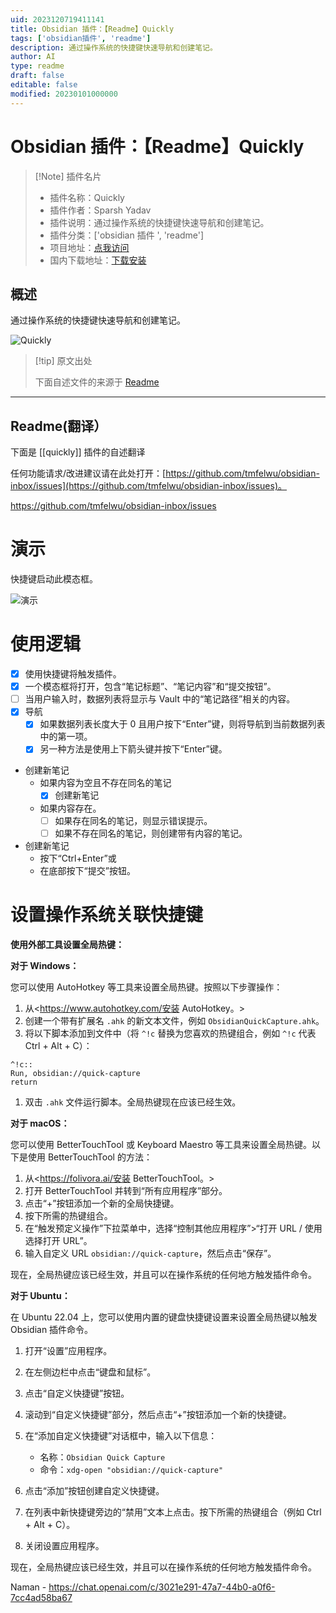 ```yaml
---
uid: 2023120719411141
title: Obsidian 插件：【Readme】Quickly
tags: ['obsidian插件', 'readme']
description: 通过操作系统的快捷键快速导航和创建笔记。
author: AI
type: readme
draft: false
editable: false
modified: 20230101000000
---
```


# Obsidian 插件：【Readme】Quickly

> [!Note] 插件名片
> - 插件名称：Quickly
> - 插件作者：Sparsh Yadav
> - 插件说明：通过操作系统的快捷键快速导航和创建笔记。
> - 插件分类：['obsidian 插件 ', 'readme']
> - 项目地址：[点我访问](https://github.com/tmfelwu/obsidian-inbox)
> - 国内下载地址：[下载安装](https://pkmer.cn/products/plugin/pluginMarket/?quickly)

## 概述

通过操作系统的快捷键快速导航和创建笔记。

![Quickly](https://cdn.pkmer.cn/covers/quickly.png!pkmer)

> [!tip] 原文出处
>
>下面自述文件的来源于 [Readme](https://ghproxy.net/https://raw.githubusercontent.com/tmfelwu/obsidian-inbox/master/README.md)
>

---

## Readme(翻译）

下面是 [[quickly]] 插件的自述翻译

任何功能请求/改进建议请在此处打开：[https://github.com/tmfelwu/obsidian-inbox/issues](https://github.com/tmfelwu/obsidian-inbox/issues)。

<https://github.com/tmfelwu/obsidian-inbox/issues>

# 演示

快捷键启动此模态框。

![演示](https://cdn.pkmer.cn/covers/quickly_2_0.png!pkmer)

# 使用逻辑

- [x] 使用快捷键将触发插件。
- [x] 一个模态框将打开，包含“笔记标题”、“笔记内容”和“提交按钮”。
- [ ] 当用户输入时，数据列表将显示与 Vault 中的“笔记路径”相关的内容。
- [x] 导航
  - [x] 如果数据列表长度大于 0 且用户按下“Enter”键，则将导航到当前数据列表中的第一项。
  - [x] 另一种方法是使用上下箭头键并按下“Enter”键。
- 创建新笔记
  - 如果内容为空且不存在同名的笔记
    - [x] 创建新笔记
  - 如果内容存在。
    - [ ] 如果存在同名的笔记，则显示错误提示。
    - [ ] 如果不存在同名的笔记，则创建带有内容的笔记。
- 创建新笔记
  - 按下“Ctrl+Enter”或
  - 在底部按下“提交”按钮。

# 设置操作系统关联快捷键

**使用外部工具设置全局热键：**

**对于 Windows：**

您可以使用 AutoHotkey 等工具来设置全局热键。按照以下步骤操作：

1. 从<https://www.autohotkey.com/安装 AutoHotkey。>
2. 创建一个带有扩展名 `.ahk` 的新文本文件，例如 `ObsidianQuickCapture.ahk`。
3. 将以下脚本添加到文件中（将 `^!c` 替换为您喜欢的热键组合，例如 `^!c` 代表 Ctrl + Alt + C）：

```autohotkey
^!c::
Run, obsidian://quick-capture
return
```

1. 双击 `.ahk` 文件运行脚本。全局热键现在应该已经生效。

**对于 macOS：**

您可以使用 BetterTouchTool 或 Keyboard Maestro 等工具来设置全局热键。以下是使用 BetterTouchTool 的方法：

1. 从<https://folivora.ai/安装 BetterTouchTool。>
2. 打开 BetterTouchTool 并转到“所有应用程序”部分。
3. 点击“+”按钮添加一个新的全局快捷键。
4. 按下所需的热键组合。
5. 在“触发预定义操作”下拉菜单中，选择“控制其他应用程序”>“打开 URL / 使用选择打开 URL”。
6. 输入自定义 URL `obsidian://quick-capture`，然后点击“保存”。

现在，全局热键应该已经生效，并且可以在操作系统的任何地方触发插件命令。

**对于 Ubuntu：**

在 Ubuntu 22.04 上，您可以使用内置的键盘快捷键设置来设置全局热键以触发 Obsidian 插件命令。

1. 打开“设置”应用程序。
2. 在左侧边栏中点击“键盘和鼠标”。
3. 点击“自定义快捷键”按钮。
4. 滚动到“自定义快捷键”部分，然后点击“+”按钮添加一个新的快捷键。
5. 在“添加自定义快捷键”对话框中，输入以下信息：

   - 名称：`Obsidian Quick Capture`
   - 命令：`xdg-open "obsidian://quick-capture"`

6. 点击“添加”按钮创建自定义快捷键。
7. 在列表中新快捷键旁边的“禁用”文本上点击。按下所需的热键组合（例如 Ctrl + Alt + C）。
8. 关闭设置应用程序。

现在，全局热键应该已经生效，并且可以在操作系统的任何地方触发插件命令。

Naman - <https://chat.openai.com/c/3021e291-47a7-44b0-a0f6-7cc4ad58ba67>
